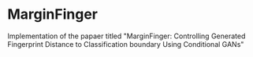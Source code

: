 # MarginFinger

Implementation of the papaer titled "MarginFinger: Controlling Generated Fingerprint Distance to Classification boundary Using Conditional GANs"
